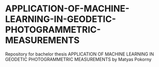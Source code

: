 # APPLICATION-OF-MACHINE-LEARNING-IN-GEODETIC-PHOTOGRAMMETRIC-MEASUREMENTS
Repository for bachelor thesis APPLICATION OF MACHINE LEARNING IN GEODETIC PHOTOGRAMMETRIC MEASUREMENTS by Matyas Pokorny
